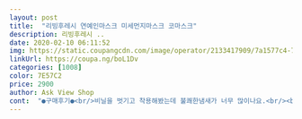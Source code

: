 ```yaml
---
layout: post 
title:  "리빙후레시 연예인마스크 미세먼지마스크 코마스크" 
description: 리빙후레시 ..
date: 2020-02-10 06:11:52 
img: https://static.coupangcdn.com/image/operator/2133417909/7a1577c4-7a8f-91e4-04f1-eb2c3b2bdfc7.jpg 
linkUrl: https://coupa.ng/boL1Dv 
categories: [1008] 
color: 7E57C2 
price: 2900 
author: Ask View Shop 
cont:  "●구매후기●<br/>비닐을 벗기고 착용해봤는데 불쾌한냄새가 너무 많이나요.<br/><br/>" 
---
```


